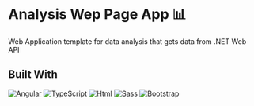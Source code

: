 # Analysis Wep Page App 📊

Web Application template for data analysis that gets data from .NET Web API

## Built With

[![Angular][Angular.com]][Angular-url]
[![TypeScript][TypeScript.com]][TypeScript-url]
[![Html][Html.com]][Html-url]
[![Sass][Sass.com]][Sass-url]
[![Bootstrap][Bootstrap.com]][Bootstrap-url]

<!-- MARKDOWN LINKS & IMAGES -->
[Angular.com]: https://img.shields.io/badge/Angular-DD0031?style=for-the-badge&logo=angular&logoColor=white
[Angular-url]: https://angular.io/
[TypeScript.com]: https://img.shields.io/badge/TypeScript-007ACC?style=for-the-badge&logo=typescript&logoColor=white
[TypeScript-url]: https://www.typescriptlang.org/
[Html.com]: https://img.shields.io/badge/HTML5-E34F26?style=for-the-badge&logo=html5&logoColor=white
[Html-url]: https://html.com/
[Sass.com]: https://img.shields.io/badge/Sass-CC6699?style=for-the-badge&logo=sass&logoColor=white
[Sass-url]: https://sass-lang.com/
[Bootstrap.com]: https://img.shields.io/badge/Bootstrap-563D7C?style=for-the-badge&logo=bootstrap&logoColor=white
[Bootstrap-url]: https://getbootstrap.com/

